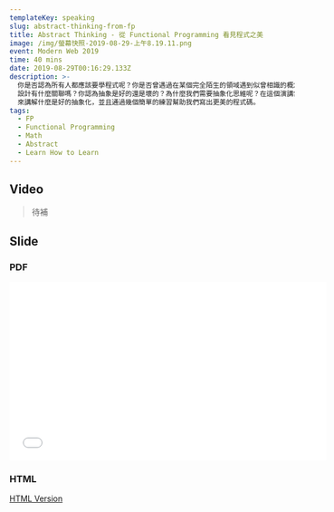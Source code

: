 ```yaml
---
templateKey: speaking
slug: abstract-thinking-from-fp
title: Abstract Thinking - 從 Functional Programming 看見程式之美
image: /img/螢幕快照-2019-08-29-上午8.19.11.png
event: Modern Web 2019
time: 40 mins
date: 2019-08-29T00:16:29.133Z
description: >-
  你是否認為所有人都應該要學程式呢？你是否曾遇過在某個完全陌生的領域遇到似曾相識的概念？你知道寫程式跟UI
  設計有什麼關聯嗎？你認為抽象是好的還是壞的？為什麼我們需要抽象化思維呢？在這個演講當中，我會透過 Functional Programming
  來講解什麼是好的抽象化，並且通過幾個簡單的練習幫助我們寫出更美的程式碼。
tags:
  - FP
  - Functional Programming
  - Math
  - Abstract
  - Learn How to Learn
---
```


## Video

> 待補

## Slide 

### PDF

<iframe width="560" height="315" src="//speakerdeck.com/player/76db376d206c49d1be59e8ce8bf70a05"   frameborder="0" allow="accelerometer; autoplay; encrypted-media; gyroscope; picture-in-picture" allowfullscreen></iframe>

### HTML

[HTML Version](https://jerry-hong.github.io/abstract-thinking/)
